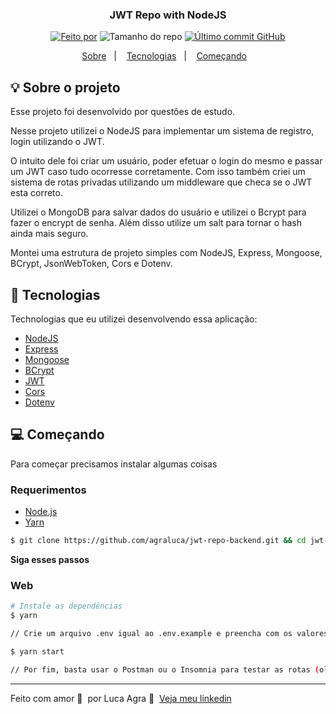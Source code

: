 <h3 align="center">
  JWT Repo with NodeJS
</h3>

<p align="center">
  <a href="https://www.linkedin.com/in/agra-luca/"><img alt="Feito por" src="https://img.shields.io/badge/feito%20por-Luca%20Agra-%2315C3"></a>
  <img alt="Tamanho do repo" src="https://img.shields.io/github/repo-size/agraluca/jwt-repo-backend?color=15C3D6%22">
  <a href="https://github.com/agraluca/jwt-repo-backend/commits/main"><img alt="Último commit GitHub" src="https://img.shields.io/github/last-commit/agraluca/jwt-repo-backend?color=15C3D6"></a>
</p>

<p align="center">
  <a href="#-sobre-o-projeto">Sobre</a>&nbsp;&nbsp;&nbsp;|&nbsp;&nbsp;&nbsp;
  <a href="#-tecnologias">Tecnologias</a>&nbsp;&nbsp;&nbsp;|&nbsp;&nbsp;&nbsp;
  <a href="#-começando">Começando</a>&nbsp;&nbsp;&nbsp;
</p>

## :bulb: Sobre o projeto

Esse projeto foi desenvolvido por questões de estudo.

Nesse projeto utilizei o NodeJS para implementar um sistema de registro, login utilizando o JWT.

O intuito dele foi criar um usuário, poder efetuar o login do mesmo e passar um JWT caso tudo ocorresse corretamente. Com isso também criei um sistema de rotas privadas utilizando um middleware que checa se o JWT esta correto.

Utilizei o MongoDB para salvar dados do usuário e utilizei o Bcrypt para fazer o encrypt de senha. Além disso utilize um salt para tornar o hash ainda mais seguro.

Montei uma estrutura de projeto simples com NodeJS, Express, Mongoose, BCrypt, JsonWebToken, Cors e Dotenv.

## 🚀 Tecnologias

Technologias que eu utilizei desenvolvendo essa aplicação:

- [NodeJS](https://nodejs.org/en/)
- [Express](https://expressjs.com/pt-br/)
- [Mongoose](https://mongoosejs.com/)
- [BCrypt](https://www.npmjs.com/package/bcrypt)
- [JWT](https://jwt.io/)
- [Cors](https://www.npmjs.com/package/cors)
- [Dotenv](https://www.npmjs.com/package/dotenv)

## 💻 Começando

Para começar precisamos instalar algumas coisas

### Requerimentos

- [Node.js](https://nodejs.org/en/)
- [Yarn](https://classic.yarnpkg.com/)

```bash
$ git clone https://github.com/agraluca/jwt-repo-backend.git && cd jwt-repo-backend
```

**Siga esses passos**

### Web

```bash
# Instale as dependências
$ yarn

// Crie um arquivo .env igual ao .env.example e preencha com os valores do seu MongoDB e crie um SECRET aleatório (pode utilizar um gerador de hash aleatório)

$ yarn start

// Por fim, basta usar o Postman ou o Insomnia para testar as rotas (olhar arquivo dentro da pasta routes para ver as rotas)
```

---

Feito com amor 💙&nbsp; por Luca Agra 👋 &nbsp;[Veja meu linkedin](https://www.linkedin.com/in/agra-luca/)
